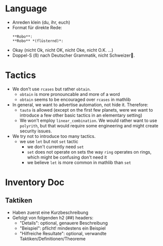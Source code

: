 # Language

* Anreden klein (du, ihr, euch)
* Format für direkte Rede:
  ```
  **Robo**:
  **Robo** *(flüsternd)*:
  ```
* Okay (nicht Ok, nicht OK, nicht Oke, nicht O.K. …)
* Doppel-S (ß) nach Deutscher Grammatik, nicht Schweizer🥲.

# Tactics 
  
* We don't use `rcases` but rather `obtain`.
  - `obtain` is more pronouncable and more of a word
  - `obtain` seems to be encouraged over `rcases` in mathlib
* In general, we want to advertise automation, not hide it.  Therefore:
  - `tauto` is allowed (except on the first few planets, were we want to introduce a few other basic tactics in an elementary setting)
  - We won't employ `linear_combination`.  We would rather want to use `polyrith`, but that would require some engineering and might create security issues.
* We try not to introduce too many tactics.
  - we use `let` but not `set` tactic
    - we don't currently need `set`
    - `set` does not operate on sets the way `ring` operates on rings, which might be confusing don't need it
    - we believe `let` is more common in mathlib than `set` 

# Inventory Doc

## Taktiken

* Haben zuerst eine Kurzbeschreibung
* Gefolgt von folgenden h2 (##) headers:
  - "Details": optional, genauere Beschreibung
  - "Beispiel": pflicht! mindestens ein Beispiel
  - "Hilfreiche Resultate": optional, verwandte Taktiken/Definitionen/Theoreme

 
